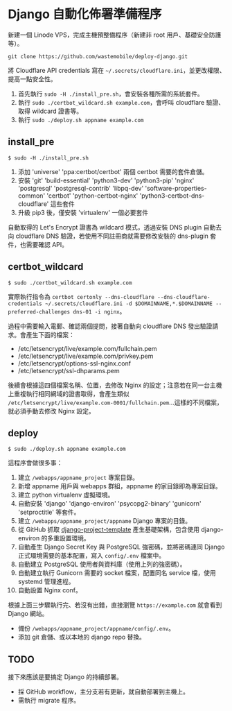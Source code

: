 # Django 自動化佈署準備程序

新建一個 Linode VPS，完成主機預整備程序（新建非 root 用戶、基礎安全防護等）。

`git clone https://github.com/wastemobile/deploy-django.git`

將 Cloudflare API credentials 寫在 `~/.secrets/cloudflare.ini`，並更改權限、提高一點安全性。

1. 首先執行 `sudo -H ./install_pre.sh`，會安裝各種所需的系統套件。
2. 執行 `sudo ./certbot_wildcard.sh example.com`，會呼叫 cloudflare 驗證、取得 wildcard 證書等。
3. 執行 `sudo ./deploy.sh appname example.com`

## install_pre

`$ sudo -H ./install_pre.sh`

1. 添加 'universe' 'ppa:certbot/certbot' 兩個 certbot 需要的套件倉儲。
2. 安裝 'git' 'build-essential' 'python3-dev' 'python3-pip' 'nginx' 'postgresql' 'postgresql-contrib' 'libpq-dev' 'software-properties-common' 'certbot' 'python-certbot-nginx' 'python3-certbot-dns-cloudflare' 這些套件
3. 升級 pip3 後，僅安裝 'virtualenv' 一個必要套件

自動取得的 Let's Encrypt 證書為 wildcard 模式，透過安裝 DNS plugin 自動去向 cloudflare DNS 驗證，若使用不同註冊商就需要修改安裝的 dns-plugin 套件，也需要確認 API。

## certbot_wildcard

`$ sudo ./certbot_wildcard.sh example.com`

實際執行指令為 `certbot certonly --dns-cloudflare --dns-cloudflare-credentials ~/.secrets/cloudflare.ini -d $DOMAINNAME,*.$DOMAINNAME --preferred-challenges dns-01 -i nginx`。

過程中需要輸入電郵、確認兩個提問，接著自動向 cloudflare DNS 發出驗證請求。會產生下面的檔案：

- /etc/letsencrypt/live/example.com/fullchain.pem
- /etc/letsencrypt/live/example.com/privkey.pem
- /etc/letsencrypt/options-ssl-nginx.conf
- /etc/letsencrypt/ssl-dhparams.pem

後續會根據這四個檔案名稱、位置，去修改 Nginx 的設定；注意若在同一台主機上重複執行相同網域的證書取得，會產生類似 `/etc/letsencrypt/live/example.com-0001/fullchain.pem`...這樣的不同檔案，就必須手動去修改 Nginx 設定。

## deploy

`$ sudo ./deploy.sh appname example.com`

這程序會做很多事：

1. 建立 `/webapps/appname_project` 專案目錄。
2. 新增 appname 用戶與 webapps 群組，appname 的家目錄即為專案目錄。
3. 建立 python virtualenv 虛擬環境。
4. 自動安裝 'django' 'django-environ' 'psycopg2-binary' 'gunicorn' 'setproctitle' 等套件。
5. 建立 `/webapps/appname_project/appname` Django 專案的目錄。
6. 從 GitHub 抓取 [django-project-template](https://github.com/wastemobile/django-project-template/archive/master.zip) 產生基礎架構，包含使用 django-environ 的多重設置環境。
7. 自動產生 Django Secret Key 與 PostgreSQL 強密碼，並將密碼連同 Django 正式環境需要的基本配置，寫入 `config/.env` 檔案中。
8. 自動建立 PostgreSQL 使用者與資料庫（使用上列的強密碼）。
9. 自動建立執行 Gunicorn 需要的 socket 檔案，配置同名 service 檔，使用 systemd 管理進程。
10. 自動設置 Nginx conf。

根據上面三步驟執行完、若沒有出錯，直接瀏覽 `https://example.com` 就會看到 Django 網站。

- 備份 `/webapps/appname_project/appname/config/.env`。
- 添加 git 倉儲、或以本地的 django repo 替換。

## TODO

接下來應該是要搞定 Django 的持續部署。

- 採 GitHub workflow，主分支若有更新，就自動部署到主機上。
- 需執行 migrate 程序。



